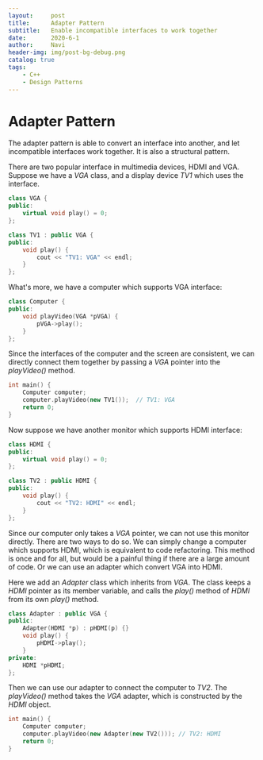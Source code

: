 ```yaml
---
layout:     post
title:      Adapter Pattern
subtitle:   Enable incompatible interfaces to work together
date:       2020-6-1
author:     Navi
header-img: img/post-bg-debug.png
catalog: true
tags:
    - C++
    - Design Patterns
---
```


# Adapter Pattern

The adapter pattern is able to convert an interface into another, and let incompatible interfaces work together. It is also a structural pattern.

There are two popular interface in multimedia devices, HDMI and VGA. Suppose we have a *VGA* class, and a display device *TV1* which uses the interface.

```cpp
class VGA {
public:
    virtual void play() = 0;
};

class TV1 : public VGA {
public:
    void play() {
        cout << "TV1: VGA" << endl;
    }
};
```

What's more, we have a computer which supports VGA interface:

```cpp
class Computer {
public:
    void playVideo(VGA *pVGA) {
        pVGA->play();
    }
};
```

Since the interfaces of the computer and the screen are consistent, we can directly connect them together by passing a *VGA* pointer into the *playVideo()* method.

```cpp
int main() {
    Computer computer;
    computer.playVideo(new TV1());	// TV1: VGA
    return 0;
}
```

Now suppose we have another monitor which supports HDMI interface:

```cpp
class HDMI {
public:
    virtual void play() = 0;
};

class TV2 : public HDMI {
public:
    void play() {
        cout << "TV2: HDMI" << endl;
    }
};
```

Since our computer only takes a *VGA* pointer, we can not use this monitor directly. There are two ways to do so. We can simply change a computer which supports HDMI, which is equivalent to code refactoring. This method is once and for all, but would be a painful thing if there are a large amount of code. Or we can use an adapter which convert VGA into HDMI. 

Here we add an *Adapter* class which inherits from *VGA*. The class keeps a *HDMI* pointer as its member variable, and calls the *play()* method of *HDMI* from its own *play()* method.

```cpp
class Adapter : public VGA {
public:
    Adapter(HDMI *p) : pHDMI(p) {}
    void play() {
        pHDMI->play();
    }
private:
    HDMI *pHDMI;
};
```

Then we can use our adapter to connect the computer to *TV2*. The *playVideo()* method takes the *VGA* adapter, which is constructed by the *HDMI* object.

```cpp
int main() {
    Computer computer;
    computer.playVideo(new Adapter(new TV2()));	// TV2: HDMI
    return 0;
}
```

